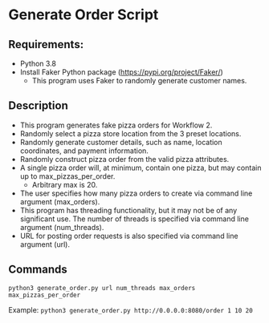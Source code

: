 # Generate Order Script

## Requirements:
  * Python 3.8
  * Install Faker Python package (https://pypi.org/project/Faker/)
    * This program uses Faker to randomly generate customer names.

## Description
  * This program generates fake pizza orders for Workflow 2.
  * Randomly select a pizza store location from the 3 preset locations.
  * Randomly generate customer details, such as name, location coordinates, and payment information.
  * Randomly construct pizza order from the valid pizza attributes.
  * A single pizza order will, at minimum, contain one pizza, but may contain up to max_pizzas_per_order.
    * Arbitrary max is 20. 
  * The user specifies how many pizza orders to create via command line argument (max_orders).
  * This program has threading functionality, but it may not be of any significant use. The number of threads is specified via command line argument (num_threads).
  * URL for posting order requests is also specified via command line
    argument (url).

## Commands
  `python3 generate_order.py url num_threads max_orders max_pizzas_per_order`
  
  Example:
  `python3 generate_order.py http://0.0.0.0:8080/order 1 10 20`
